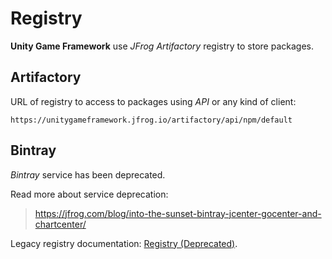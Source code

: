 # Registry

**Unity Game Framework** use _JFrog Artifactory_ registry to store packages.

## Artifactory

URL of registry to access to packages using _API_ or any kind of client:

```
https://unitygameframework.jfrog.io/artifactory/api/npm/default
```

## Bintray

_Bintray_ service has been deprecated.

Read more about service deprecation:

> https://jfrog.com/blog/into-the-sunset-bintray-jcenter-gocenter-and-chartcenter/

Legacy registry documentation: [Registry (Deprecated)](registry-deprecated.md).
